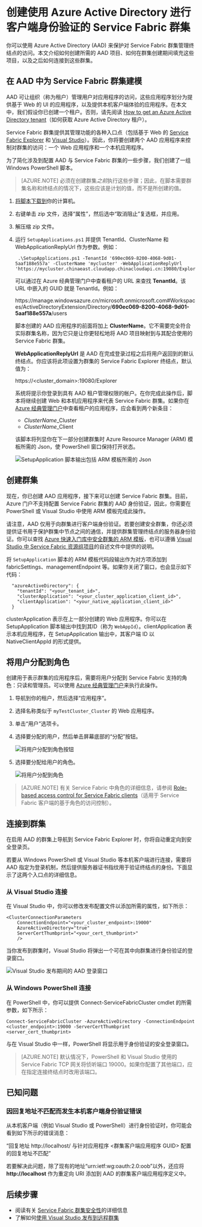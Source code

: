 
<properties
   pageTitle="Service Fabric 群集安全性：使用 Azure Active Directory 进行客户端身份验证 | Azure"
   description="本文介绍如何创建使用 Azure Active Directory (AAD) 进行客户端身份验证的 Service Fabric 群集"
   services="service-fabric"
   documentationCenter=".net"
   authors="seanmck"
   manager="timlt"
   editor=""/>

<tags
   ms.service="service-fabric"
   ms.date="06/13/2016"
   wacn.date="01/17/2017"/>

# 创建使用 Azure Active Directory 进行客户端身份验证的 Service Fabric 群集

你可以使用 Azure Active Directory (AAD) 来保护对 Service Fabric 群集管理终结点的访问。本文介绍如何创建所需的 AAD 项目、如何在群集创建期间填充这些项目，以及之后如何连接到这些群集。

## 在 AAD 中为 Service Fabric 群集建模

AAD 可让组织（称为租户）管理用户对应用程序的访问，这些应用程序划分为提供基于 Web 的 UI 的应用程序，以及提供本机客户端体验的应用程序。在本文中，我们假设你已创建一个租户。否则，请先阅读 [How to get an Azure Active Directory tenant](/documentation/articles/active-directory-howto-tenant/)（如何获取 Azure Active Directory 租户）。

Service Fabric 群集提供其管理功能的各种入口点（包括基于 Web 的 [Service Fabric Explorer](/documentation/articles/service-fabric-visualizing-your-cluster/) 和 [Visual Studio](/documentation/articles/service-fabric-manage-application-in-visual-studio/)）。因此，你将要创建两个 AAD 应用程序来控制对群集的访问：一个 Web 应用程序和一个本机应用程序。

为了简化涉及到配置 AAD 与 Service Fabric 群集的一些步骤，我们创建了一组 Windows PowerShell 脚本。

>[AZURE.NOTE] 必须在创建群集*之前*执行这些步骤；因此，在脚本需要群集名称和终结点的情况下，这些应该是计划的值，而不是所创建的值。

1. [将脚本下载到][sf-aad-ps-script-download]你的计算机。

2. 右键单击 zip 文件，选择“属性”，然后选中“取消阻止”复选框，并应用。

3. 解压缩 zip 文件。

4. 运行 `SetupApplications.ps1` 并提供 TenantId、ClusterName 和 WebApplicationReplyUrl 作为参数。例如：

    
    	.\SetupApplications.ps1 -TenantId '690ec069-8200-4068-9d01-5aaf188e557a' -ClusterName 'mycluster' -WebApplicationReplyUrl 'https://mycluster.chinaeast.cloudapp.chinacloudapi.cn:19080/Explorer/index.html'
    

    可以通过在 Azure 经典管理门户中查看租户的 URL 来查找 **TenantId**。该 URL 中嵌入的 GUID 就是 TenantId。例如：

    https://<i></i>manage.windowsazure.cn/microsoft.onmicrosoft.com#Workspaces/ActiveDirectoryExtension/Directory/**690ec069-8200-4068-9d01-5aaf188e557a**/users

    脚本创建的 AAD 应用程序的前面将加上 **ClusterName**。它不需要完全符合实际群集名称，因为它只是让你更轻松地将 AAD 项目映射到与其配合使用的 Service Fabric 群集。

    **WebApplicationReplyUrl** 是 AAD 在完成登录过程之后将用户返回到的默认终结点。你应该将此项设置为群集的 Service Fabric Explorer 终结点，默认值为：

    https://&lt;cluster_domain&gt;:19080/Explorer

    系统将提示你登录到具有 AAD 租户管理权限的帐户。在你完成此操作后，脚本将继续创建 Web 和本机应用程序来代表 Service Fabric 群集。如果你在 [Azure 经典管理门户][azure-management-portal]中查看租户的应用程序，应会看到两个新条目：

    - *ClusterName*\_Cluster
    - *ClusterName*\_Client

    该脚本将列显你在下一部分创建群集时 Azure Resource Manager (ARM) 模板所需的 Json，使 PowerShell 窗口保持打开状态。

    ![SetupApplication 脚本输出包括 ARM 模板所需的 Json][setupapp-script-output]

## 创建群集

现在，你已创建 AAD 应用程序，接下来可以创建 Service Fabric 群集。目前，Azure 门户不支持配置 Service Fabric 群集的 AAD 身份验证，因此，你需要在 PowerShell 或 Visual Studio 中使用 ARM 模板完成此操作。

请注意，AAD 仅用于向群集进行客户端身份验证。若要创建安全群集，你还必须提供证书用于保护群集中节点之间的通信，并提供群集管理终结点的服务器身份验证。你可以查找 [Azure 快速入门库中安全群集的 ARM 模板][secure-cluster-arm-template]，也可以遵循 [Visual Studio 中 Service Fabric 资源组项目](/documentation/articles/service-fabric-cluster-creation-via-visual-studio/)的自述文件中提供的说明。

将 `SetupApplication` 脚本的 ARM 模板代码段输出作为对方项添加到 fabricSettings、managementEndpoint 等。如果你关闭了窗口，也会显示如下代码：


	  "azureActiveDirectory": {
	    "tenantId": "<your_tenant_id>",
	    "clusterApplication": "<your_cluster_application_client_id>",
	    "clientApplication": "<your_native_application_client_id>"
	  }


clusterApplication 表示在上一部分创建的 Web 应用程序。你可以在 SetupApplication 脚本输出中找到其ID（称为 `WebAppId`）。clientApplication 表示本机应用程序，在 SetupApplication 输出中，其客户端 ID 以 NativeClientAppId 的形式提供。

## 将用户分配到角色

创建用于表示群集的应用程序后，需要将用户分配到 Service Fabric 支持的角色：只读和管理员。可以使用 [Azure 经典管理门户][azure-management-portal]来执行此操作。

1. 导航到你的租户，然后选择“应用程序”。
2. 选择名称类似于 `myTestCluster_Cluster` 的 Web 应用程序。
3. 单击“用户”选项卡。
4. 选择要分配的用户，然后单击屏幕底部的“分配”按钮。

    ![将用户分配到角色按钮][assign-users-to-roles-button]

5. 选择要分配给用户的角色。

    ![将用户分配到角色][assign-users-to-roles-dialog]

>[AZURE.NOTE] 有关 Service Fabric 中角色的详细信息，请参阅 [Role-based access control for Service Fabric clients](/documentation/articles/service-fabric-cluster-security-roles/)（适用于 Service Fabric 客户端的基于角色的访问控制）。

## 连接到群集

在启用 AAD 的群集上导航到 Service Fabric Explorer 时，你将自动重定向到安全登录页。

若要从 Windows PowerShell 或 Visual Studio 等本机客户端进行连接，需要将 AAD 指定为登录机制，然后提供服务器证书指纹用于验证终结点的身份。下面显示了这两个入口点的详细信息。

### 从 Visual Studio 连接

在 Visual Studio 中，你可以修改发布配置文件以添加所需的属性，如下所示：


	<ClusterConnectionParameters     
	    ConnectionEndpoint="<your_cluster_endpoint>:19000"  
	    AzureActiveDirectory="true"
	    ServerCertThumbprint="<your_cert_thumbprint>"
	    />


当你发布到群集时，Visual Studio 将弹出一个可在其中向群集进行身份验证的登录窗口。

![Visual Studio 发布期间的 AAD 登录窗口][vs-publish-aad-login]

### 从 Windows PowerShell 连接

在 PowerShell 中，你可以提供 Connect-ServiceFabricCluster cmdlet 的所需参数，如下所示：


	Connect-ServiceFabricCluster -AzureActiveDirectory -ConnectionEndpoint <cluster_endpoint>:19000 -ServerCertThumbprint <server_cert_thumbprint>


与在 Visual Studio 中一样，PowerShell 将显示用于身份验证的安全登录窗口。

>[AZURE.NOTE] 默认情况下，PowerShell 和 Visual Studio 使用的 Service Fabric TCP 网关将侦听端口 19000。如果你配置了其他端口，应在指定连接终结点时改用该端口。

## 已知问题

### 因回复地址不匹配而发生本机客户端身份验证错误

从本机客户端（例如 Visual Studio 或 PowerShell）进行身份验证时，你可能会看到如下所示的错误消息：

“回复地址 http://localhost/ 与针对应用程序 &lt;群集客户端应用程序 GUID&gt; 配置的回复地址不匹配”

若要解决此问题，除了现有的地址“urn:ietf:wg:oauth:2.0:oob”以外，还应将 **http://<i></i>localhost** 作为重定向 URI 添加到 AAD 的群集客户端应用程序定义中。

## 后续步骤

- 阅读有关 [Service Fabric 群集安全性](/documentation/articles/service-fabric-cluster-security/)的详细信息
- 了解如何[使用 Visual Studio 发布到远程群集](/documentation/articles/service-fabric-publish-app-remote-cluster/)

<!-- Links -->
[sf-aad-ps-script-download]: http://servicefabricsdkstorage.blob.core.windows.net/publicrelease/MicrosoftAzureServiceFabric-AADHelpers.zip
[secure-cluster-arm-template]: https://github.com/Azure/azure-quickstart-templates/tree/master/service-fabric-secure-cluster-5-node-1-nodetype
[aad-graph-api-docs]: https://msdn.microsoft.com/zh-cn/library/azure/ad/graph/api/api-catalog
[azure-management-portal]: https://manage.windowsazure.cn

<!-- Images -->
[assign-users-to-roles-button]: ./media/service-fabric-cluster-security-client-auth-with-aad/assign-users-to-roles-button.png
[assign-users-to-roles-dialog]: ./media/service-fabric-cluster-security-client-auth-with-aad/assign-users-to-roles.png
[setupapp-script-output]: ./media/service-fabric-cluster-security-client-auth-with-aad/setupapp-script-arm-json-output.png
[vs-publish-aad-login]: ./media/service-fabric-cluster-security-client-auth-with-aad/vs-login-prompt.png

<!---HONumber=Mooncake_Quality_Review_0117_2017-->